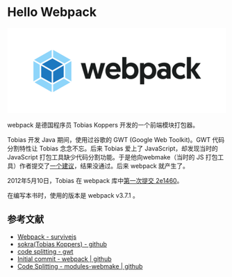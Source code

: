 # Hello Webpack

![Webpack Logo](./assets/logo-on-white-bg.png)

webpack 是德国程序员 Tobias Koppers 开发的一个前端模块打包器。

Tobias 开发 Java 期间，使用过谷歌的 GWT (Google Web Toolkit)。GWT 代码分割特性让 Tobias 念念不忘。后来 Tobias 爱上了 JavaScript，却发现当时的 JavaScript 打包工具缺少代码分割功能。于是他向webmake（当时的 JS 打包工具）作者提交了[一个建议](https://github.com/medikoo/modules-webmake/issues/7)，结果没通过。后来 webpack 就产生了。

2012年5月10日，Tobias 在 webpack 库中[第一次提交 2e1460](https://github.com/webpack/webpack/commit/2e1460036c5349951da86c582006c7787c56c543)。

在编写本书时，使用的版本是 webpack v3.7.1 。

## 参考文献

- [Webpack - survivejs](https://survivejs.com/webpack/foreword/)
- [sokra(Tobias Koppers) - github](https://github.com/sokra)
- [code splitting - gwt](http://www.gwtproject.org/doc/latest/DevGuideCodeSplitting.html)
- [Initial commit - webpack | github](https://github.com/webpack/webpack/commit/2e1460036c5349951da86c582006c7787c56c543)
- [Code Splitting - modules-webmake | github](https://github.com/medikoo/modules-webmake/issues/7)